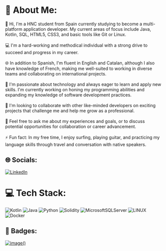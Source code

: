 # 💫 About Me:
👋 Hi, I'm a HNC student from Spain currently studying to become a multi-platform application developer. My current areas of focus include Java, Kotlin, SQL, HTML5, CSS3, and basic tools like Git or Linux.<br><br>💻 I'm a hard-working and methodical individual with a strong drive to succeed and progress in my career.<br><br>🌐 In addition to Spanish, I'm fluent in English and Catalan, although I also have knowledge of French, making me well-suited to working in diverse teams and collaborating on international projects.<br><br>🚀 I'm passionate about technology and always eager to learn and apply new skills. I'm currently working on honing my programming abilities and expanding my knowledge of software development practices.<br><br>👥 I'm looking to collaborate with other like-minded developers on exciting projects that challenge me and help me grow as a professional.<br><br>💬 Feel free to ask me about my experiences and goals, or to discuss potential opportunities for collaboration or career advancement.<br><br>⚡ Fun fact: In my free time, I enjoy surfing, playing guitar, and practicing my language skills through travel and conversation with native speakers.


## 🌐 Socials:
[![LinkedIn](https://img.shields.io/badge/LinkedIn-%230077B5.svg?logo=linkedin&logoColor=white)](https://linkedin.com/in/ignarrios) 

# 💻 Tech Stack:
![Kotlin](https://img.shields.io/badge/kotlin-%230095D5.svg?style=for-the-badge&logo=kotlin&logoColor=white) ![Java](https://img.shields.io/badge/java-%23ED8B00.svg?style=for-the-badge&logo=java&logoColor=white) ![Python](https://img.shields.io/badge/python-3670A0?style=for-the-badge&logo=python&logoColor=ffdd54) ![Solidity](https://img.shields.io/badge/Solidity-%23363636.svg?style=for-the-badge&logo=solidity&logoColor=white) ![MicrosoftSQLServer](https://img.shields.io/badge/Microsoft%20SQL%20Sever-CC2927?style=for-the-badge&logo=microsoft%20sql%20server&logoColor=white) ![LINUX](https://img.shields.io/badge/Linux-FCC624?style=for-the-badge&logo=linux&logoColor=black) ![Docker](https://img.shields.io/badge/docker-%230db7ed.svg?style=for-the-badge&logo=docker&logoColor=white)

## 💬 Badges:
[![image()](https://user-images.githubusercontent.com/110684532/231201448-eee563ee-e6e6-4928-b112-904aea59ec15.png)](https://www.codewars.com/users/idevcm)



